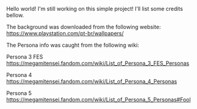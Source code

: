 Hello world!
I'm still working on this simple project!
I'll list some credits bellow.

The background was downloaded from the following website:
https://www.playstation.com/pt-br/wallpapers/

The Persona info was caught from the following wiki:

Persona 3 FES
https://megamitensei.fandom.com/wiki/List_of_Persona_3_FES_Personas

Persona 4
https://megamitensei.fandom.com/wiki/List_of_Persona_4_Personas

Persona 5
https://megamitensei.fandom.com/wiki/List_of_Persona_5_Personas#Fool
